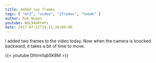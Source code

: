```yaml
---
title: Added two frames
tags: [ "mt3", "video", "2frames", "tweak" ]
author: Rob Nugen
youtube: WUL94mRtWYs
date: 2017-07-21T19:11:26+09:00
---
```


I added two frames to the video today.  Now when the camera is knocked
backward, it takes a bit of time to move.

{{< youtube DhVm1qb5K8M >}}
